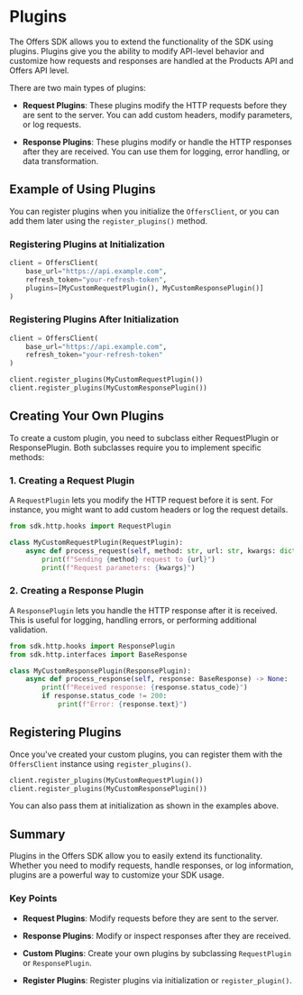 # Plugins

The Offers SDK allows you to extend the functionality of the SDK using plugins. Plugins give you the ability to modify API-level behavior and customize how requests and responses are handled at the Products API and Offers API level.

There are two main types of plugins:

- **Request Plugins**: These plugins modify the HTTP requests before they are sent to the server. You can add custom headers, modify parameters, or log requests.

- **Response Plugins**: These plugins modify or handle the HTTP responses after they are received. You can use them for logging, error handling, or data transformation.

## Example of Using Plugins

You can register plugins when you initialize the `OffersClient`, or you can add them later using the `register_plugins()` method.

### Registering Plugins at Initialization

```python
client = OffersClient(
    base_url="https://api.example.com",
    refresh_token="your-refresh-token",
    plugins=[MyCustomRequestPlugin(), MyCustomResponsePlugin()]
)
```

### Registering Plugins After Initialization

```python
client = OffersClient(
    base_url="https://api.example.com",
    refresh_token="your-refresh-token"
)

client.register_plugins(MyCustomRequestPlugin())
client.register_plugins(MyCustomResponsePlugin())
```

## Creating Your Own Plugins

To create a custom plugin, you need to subclass either RequestPlugin or ResponsePlugin. Both subclasses require you to implement specific methods:

### 1. Creating a Request Plugin

A `RequestPlugin` lets you modify the HTTP request before it is sent. For instance, you might want to add custom headers or log the request details.

```python
from sdk.http.hooks import RequestPlugin

class MyCustomRequestPlugin(RequestPlugin):
    async def process_request(self, method: str, url: str, kwargs: dict[str, Any]) -> None:
        print(f"Sending {method} request to {url}")
        print(f"Request parameters: {kwargs}")
```


### 2. Creating a Response Plugin

A `ResponsePlugin` lets you handle the HTTP response after it is received. This is useful for logging, handling errors, or performing additional validation.

```python
from sdk.http.hooks import ResponsePlugin
from sdk.http.interfaces import BaseResponse

class MyCustomResponsePlugin(ResponsePlugin):
    async def process_response(self, response: BaseResponse) -> None:
        print(f"Received response: {response.status_code}")
        if response.status_code != 200:
            print(f"Error: {response.text}")
```

## Registering Plugins

Once you've created your custom plugins, you can register them with the `OffersClient` instance using `register_plugins()`.

```python
client.register_plugins(MyCustomRequestPlugin())
client.register_plugins(MyCustomResponsePlugin())
```

You can also pass them at initialization as shown in the examples above.

## Summary

Plugins in the Offers SDK allow you to easily extend its functionality. Whether you need to modify requests, handle responses, or log information, plugins are a powerful way to customize your SDK usage.

### Key Points

- **Request Plugins**: Modify requests before they are sent to the server.

- **Response Plugins**: Modify or inspect responses after they are received.

- **Custom Plugins**: Create your own plugins by subclassing `RequestPlugin` or `ResponsePlugin`.

- **Register Plugins**: Register plugins via initialization or `register_plugin()`.
